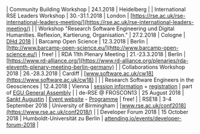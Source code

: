 | Community Building Workshop | 24.1.2018 | Heidelberg |
| International RSE Leaders Workshop | 30.-31.1.2018 | London | [https://rse.ac.uk/rse-international-leaders-meeting/](https://rse.ac.uk/rse-international-leaders-meeting/) |
| Workshop "Research Software Engineering und Digital Humanities. Reflexion, Kartierung, Organisation." | 27.2.2018 | Cologne | [DHd 2018](http://dhd2018.uni-koeln.de/programm-dienstag/) |
| Barcamp Open Science | 12.3.2018 | Berlin | [http://www.barcamp-open-science.eu/](http://www.barcamp-open-science.eu/) | free! |
| RDA 11th Plenary Meeting | 21.-23.3.2018 | Berlin | [https://www.rd-alliance.org/](https://www.rd-alliance.org/plenaries/rda-eleventh-plenary-meeting-berlin-germany) | 
| Collaborations Workshop 2018 | 26.-28.3.2018 | Cardiff | [www.software.ac.uk/cw18](https://www.software.ac.uk/cw18) | |
| Research Software Engineers in the Geosciences | 12.4.2018 | Vienna | [session information](http://meetingorganizer.copernicus.org/EGU2018/session/29539) + [registration](https://docs.google.com/forms/d/e/1FAIpQLSeolsrBOqBuUIn7_mM7rhKU_iKSl1ezl2s8bAgTy8hrkJxRpg/viewform) | part of [EGU General Assembly](https://egu2018.eu/) |
| de-RSE @ FROSCON13 | 25 August 2018 | [Sankt Augustin](https://event.dlr.de/veranstaltungsort/hochschule-bonn-rhein-sieg/) | [Event website](https://event.dlr.de/event/de-rse-workshop-auf-der-froscon/) - [Programme](https://programm.froscon.de/2018/schedule/1.html) | free! |
| RSE18 | 3-4 September 2018 | University of Birmingham | [www.rse.ac.uk/conf2018](https://www.rse.ac.uk/conf2018/) |
| Developer Forum 2018 | 15 October 2018 | Humboldt-Universität zu Berlin | [attending.io/events/developer-forum-2018](https://attending.io/events/developer-forum-2018) |
